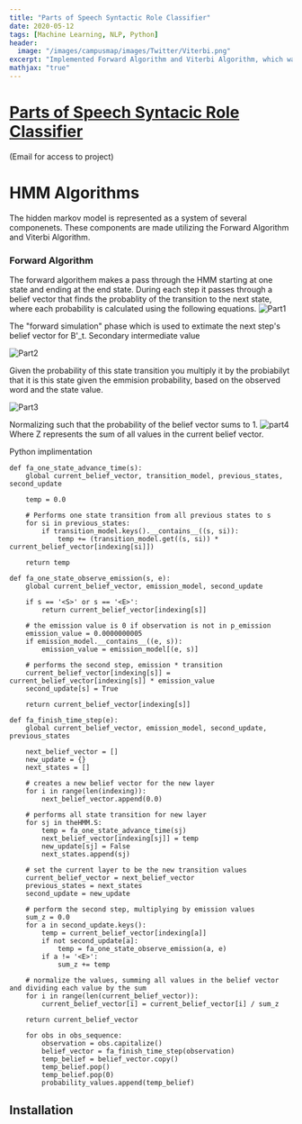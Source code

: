 ```yaml
---
title: "Parts of Speech Syntactic Role Classifier"
date: 2020-05-12
tags: [Machine Learning, NLP, Python]
header:
  image: "/images/campusmap/images/Twitter/Viterbi.png"
excerpt: "Implemented Forward Algorithm and Viterbi Algorithm, which was used to train on a labeled set of 10000 tweets. The parts of speech classifier could correctly identify syntatic roles of words in test sentences at 88.7% accuracy."
mathjax: "true"
---
```

# [Parts of Speech Syntacic Role Classifier](https://github.com/mulepati/TwitterPOS)
(Email for access to project)

# HMM Algorithms

The hidden markov model is represented as a system of several componenets. These components are made utilizing the Forward Algorithm and Viterbi Algorithm. 
### Forward Algorithm
The forward algorithem makes a pass through the HMM starting at one state and ending at the end state. During each step it passes through a belief vector that finds the probablity of the transition to the next state, where each probability is calculated using the following equations. 
![Part1](https://latex.codecogs.com/gif.latex?B'_{t}(s^{_{j}})&space;=&space;\sum_{i&space;=&space;1}^{n&space;-&space;1}a_{ij}\cdot&space;B_{t&space;-&space;1}(s_{i}))

The "forward simulation" phase which is used to extimate the next step's belief vector for B'_t. 
Secondary intermediate value 

![Part2](https://latex.codecogs.com/gif.latex?B''_{t}(s_{j})&space;=&space;B'_{t}(s_{j})&space;\cdot&space;e_{jk})

Given the probability of this state transition you multiply it by the probiabilyt that it is this state given the emmision probability, based on the observed word and the state value.


![Part3](https://latex.codecogs.com/gif.latex?B_{t}(s_{j})&space;=&space;B''_{t}(s_{i})&space;\cdot&space;Z)

Normalizing such that the probability of the belief vector sums to 1.
![part4](https://latex.codecogs.com/gif.latex?Z&space;=&space;\sum_{k&space;=&space;0}^{n&space;-&space;1}&space;B''_{t}(s_{i}))
Where Z represents the sum of all values in the current belief vector.

Python implimentation
```
def fa_one_state_advance_time(s):
    global current_belief_vector, transition_model, previous_states, second_update

    temp = 0.0

    # Performs one state transition from all previous states to s
    for si in previous_states:
        if transition_model.keys().__contains__((s, si)):
            temp += (transition_model.get((s, si)) * current_belief_vector[indexing[si]])

    return temp
```
```
def fa_one_state_observe_emission(s, e):
    global current_belief_vector, emission_model, second_update

    if s == '<S>' or s == '<E>':
        return current_belief_vector[indexing[s]]

    # the emission value is 0 if observation is not in p_emission
    emission_value = 0.0000000005
    if emission_model.__contains__((e, s)):
        emission_value = emission_model[(e, s)]

    # performs the second step, emission * transition
    current_belief_vector[indexing[s]] = current_belief_vector[indexing[s]] * emission_value
    second_update[s] = True

    return current_belief_vector[indexing[s]]
```

```
def fa_finish_time_step(e):
    global current_belief_vector, emission_model, second_update, previous_states

    next_belief_vector = []
    new_update = {}
    next_states = []

    # creates a new belief vector for the new layer
    for i in range(len(indexing)):
        next_belief_vector.append(0.0)

    # performs all state transition for new layer
    for sj in theHMM.S:
        temp = fa_one_state_advance_time(sj)
        next_belief_vector[indexing[sj]] = temp
        new_update[sj] = False
        next_states.append(sj)

    # set the current layer to be the new transition values
    current_belief_vector = next_belief_vector
    previous_states = next_states
    second_update = new_update

    # perform the second step, multiplying by emission values
    sum_z = 0.0
    for a in second_update.keys():
        temp = current_belief_vector[indexing[a]]
        if not second_update[a]:
            temp = fa_one_state_observe_emission(a, e)
        if a != '<E>':
            sum_z += temp

    # normalize the values, summing all values in the belief vector and dividing each value by the sum
    for i in range(len(current_belief_vector)):
        current_belief_vector[i] = current_belief_vector[i] / sum_z

    return current_belief_vector
```

```
    for obs in obs_sequence:
        observation = obs.capitalize()
        belief_vector = fa_finish_time_step(observation)
        temp_belief = belief_vector.copy()
        temp_belief.pop()
        temp_belief.pop(0)
        probability_values.append(temp_belief)
```

## Installation
